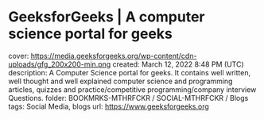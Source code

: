 # GeeksforGeeks | A computer science portal for geeks

cover: https://media.geeksforgeeks.org/wp-content/cdn-uploads/gfg_200x200-min.png
created: March 12, 2022 8:48 PM (UTC)
description: A Computer Science portal for geeks. It contains well written, well thought and well explained computer science and programming articles, quizzes and practice/competitive programming/company interview Questions.
folder: BOOKMRKS-MTHRFCKR / SOCIAL-MTHRFCKR / Blogs
tags: Social Media, blogs
url: https://www.geeksforgeeks.org